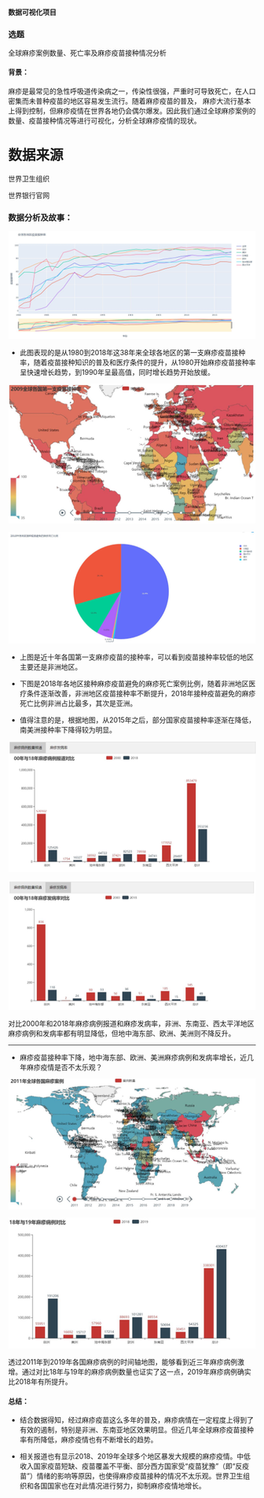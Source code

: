 #### 数据可视化项目

### 选题
全球麻疹案例数量、死亡率及麻疹疫苗接种情况分析

#### 背景：
麻疹是最常见的急性呼吸道传染病之一，传染性很强，严重时可导致死亡，在人口密集而未普种疫苗的地区容易发生流行。随着麻疹疫苗的普及，
麻疹大流行基本上得到控制，但麻疹疫情在世界各地仍会偶尔爆发。因此我们通过全球麻疹案例的数量、疫苗接种情况等进行可视化，分析全球麻疹疫情的现状。


# 数据来源
世界卫生组织

世界银行官网


### 数据分析及故事：

![全球各地区疫苗接种率](https://github.com/NFUNM004/Data_Visualization/blob/master/keshihua_image/yimiaojiezhong.JPG "全球各地区疫苗接种率.jpg")

- 此图表现的是从1980到2018年这38年来全球各地区的第一支麻疹疫苗接种率，随着疫苗接种知识的普及和医疗条件的提升，从1980开始麻疹疫苗接种率呈快速增长趋势，到1990年呈最高值，同时增长趋势开始放缓。

![近十年全球各国第一支疫苗接种率](https://github.com/NFUNM004/Data_Visualization/blob/master/keshihua_image/jinshinianyimiao.JPG "近十年全球各国第一支疫苗接种率.jpg")

![2018年各地区接种麻疹疫苗避免的麻疹死亡比例](https://github.com/NFUNM004/Data_Visualization/blob/master/keshihua_image/18_bimianshiwang.JPG "2018年各地区接种麻疹疫苗避免的麻疹死亡比例.jpg")

- 上图是近十年各国第一支麻疹疫苗的接种率，可以看到疫苗接种率较低的地区主要还是非洲地区。
- 下图是2018年各地区接种麻疹疫苗避免的麻疹死亡案例比例，随着非洲地区医疗条件逐渐改善，非洲地区疫苗接种率不断提升，2018年接种疫苗避免的麻疹死亡比例非洲占比最多，其次是亚洲。

- 值得注意的是，根据地图，从2015年之后，部分国家疫苗接种率逐渐在降低，南美洲接种率下降得较为明显。

![2000年与2018年麻疹病例报道对比](https://github.com/NFUNM004/Data_Visualization/blob/master/keshihua_image/08_18duibi.JPG "2000年与2018年麻疹病例报道对比.jpg")

![2000年与2018年麻疹发病率](https://github.com/NFUNM004/Data_Visualization/blob/master/keshihua_image/fabinglv.JPG "2000年与2018年麻疹发病率.jpg")


 对比2000年和2018年麻疹病例报道和麻疹发病率，非洲、东南亚、西太平洋地区麻疹病例和发病率都有明显降低，但地中海东部、欧洲、美洲则不降反升。

---
- 麻疹疫苗接种率下降，地中海东部、欧洲、美洲麻疹病例和发病率增长，近几年麻疹疫情是否不太乐观？

![2011到2019年全球各国麻疹案例](https://github.com/NFUNM004/Data_Visualization/blob/master/keshihua_image/11-19mazhenanli.JPG "2011到2019年全球各国麻疹案例")


![2018年与2019年麻疹病例对比](https://github.com/NFUNM004/Data_Visualization/blob/master/keshihua_image/18_19duibi.JPG "2018年与2019年麻疹病例对比")



透过2011年到2019年各国麻疹病例的时间轴地图，能够看到近三年麻疹病例激增。通过对比18年与19年的麻疹病例数量也证实了这一点，2019年麻疹病例确实比2018年有所提升。


#### 总结：
- 结合数据得知，经过麻疹疫苗这么多年的普及，麻疹病情在一定程度上得到了有效的遏制，特别是非洲、东南亚地区效果明显。但近几年全球麻疹疫苗接种率有所降低，麻疹疫情也有不断增长的趋势。

- 相关报道也有显示2018、2019年全球多个地区暴发大规模的麻疹疫情。中低收入国家疫苗短缺、疫苗覆盖不平衡、部分西方国家受“疫苗犹豫”（即“反疫苗”）情绪的影响等原因，也使得麻疹疫苗接种的情况不太乐观。世界卫生组织和各国国家也在对此情况进行努力，抑制麻疹疫情地增长。
